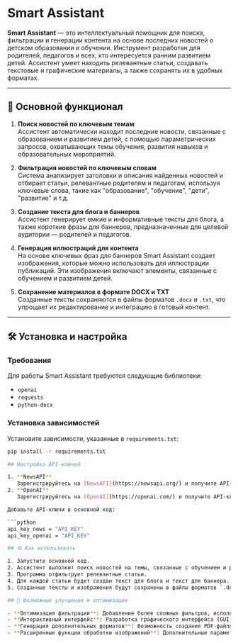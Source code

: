 # Smart Assistant

**Smart Assistant** — это интеллектуальный помощник для поиска, фильтрации и генерации контента на основе последних новостей о детском образовании и обучении. Инструмент разработан для родителей, педагогов и всех, кто интересуется ранним развитием детей. Ассистент умеет находить релевантные статьи, создавать текстовые и графические материалы, а также сохранять их в удобных форматах.

---

## 📌 Основной функционал

1. **Поиск новостей по ключевым темам**  
   Ассистент автоматически находит последние новости, связанные с образованием и развитием детей, с помощью параметрических запросов, охватывающих темы обучения, развития навыков и образовательных мероприятий.

2. **Фильтрация новостей по ключевым словам**  
   Система анализирует заголовки и описания найденных новостей и отбирает статьи, релевантные родителям и педагогам, используя ключевые слова, такие как "образование", "обучение", "дети", "развитие" и т.д.

3. **Создание текста для блога и баннеров**  
   Ассистент генерирует емкие и информативные тексты для блога, а также короткие фразы для баннеров, предназначенные для целевой аудитории — родителей и педагогов.

4. **Генерация иллюстраций для контента**  
   На основе ключевых фраз для баннеров Smart Assistant создает изображения, которые можно использовать для иллюстрации публикаций. Эти изображения включают элементы, связанные с обучением и развитием детей.

5. **Сохранение материалов в формате DOCX и TXT**  
   Созданные тексты сохраняются в файлы форматов `.docx` и `.txt`, что упрощает их редактирование и интеграцию в готовый контент.

---

## 🛠️ Установка и настройка

### Требования

Для работы Smart Assistant требуются следующие библиотеки:
- `openai`
- `requests`
- `python-docx`

### Установка зависимостей

Установите зависимости, указанные в `requirements.txt`:
```bash
pip install -r requirements.txt

## Настройка API-ключей

1. **NewsAPI**  
   Зарегистрируйтесь на [NewsAPI](https://newsapi.org/) и получите API-ключ для поиска новостей.
2. **OpenAI**  
   Зарегистрируйтесь на [OpenAI](https://openai.com/) и получите API-ключ для генерации текстов и изображений.

Добавьте API-ключи в основной код:

```python
api_key_news = "API_KEY"
api_key_openai = "API_KEY"

## ⚙️ Как использовать

1. Запустите основной код.
2. Ассистент выполнит поиск новостей на темы, связанные с обучением и развитием детей.
3. Программа отфильтрует релевантные статьи.
4. Для каждой статьи будет создан текст для блога и текст для баннера.
5. Созданные тексты и изображения будут сохранены в файлы форматов `.docx` и `.txt`.

## 🧩 Возможные улучшения и оптимизация

- **Оптимизация фильтрации**: Добавление более сложных фильтров, использующих обработку естественного языка (NLP), для повышения точности отбора статей.
- **Интерактивный интерфейс**: Разработка графического интерфейса (GUI) для удобного взаимодействия с ассистентом.
- **Генерация дополнительных форматов**: Возможность создания PDF-файлов или публикация контента напрямую в блоги и социальные сети.
- **Расширенные функции обработки изображений**: Дополнительные параметры и стили для генерации изображений в зависимости от целевой аудитории.



